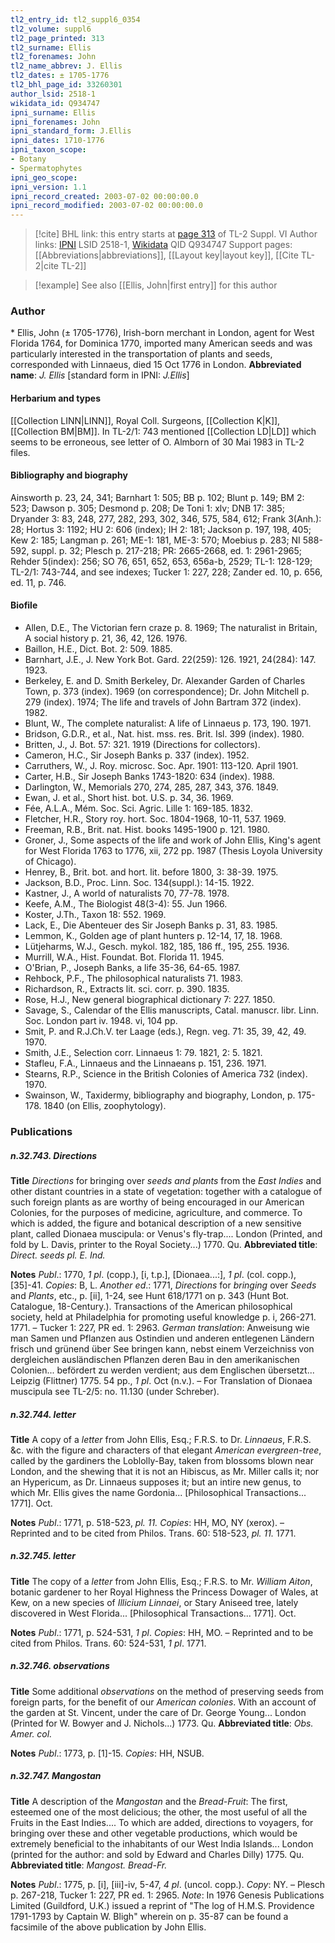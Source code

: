 ```yaml
---
tl2_entry_id: tl2_suppl6_0354
tl2_volume: suppl6
tl2_page_printed: 313
tl2_surname: Ellis
tl2_forenames: John
tl2_name_abbrev: J. Ellis
tl2_dates: ± 1705-1776
tl2_bhl_page_id: 33260301
author_lsid: 2518-1
wikidata_id: Q934747
ipni_surname: Ellis
ipni_forenames: John
ipni_standard_form: J.Ellis
ipni_dates: 1710-1776
ipni_taxon_scope: 
- Botany
- Spermatophytes
ipni_geo_scope: 
ipni_version: 1.1
ipni_record_created: 2003-07-02 00:00:00.0
ipni_record_modified: 2003-07-02 00:00:00.0
---
```


> [!cite] BHL link: this entry starts at [page 313](https://www.biodiversitylibrary.org/page/33260301) of TL-2 Suppl. VI
> Author links: [IPNI](https://www.ipni.org/a/2518-1) LSID 2518-1, [Wikidata](https://www.wikidata.org/wiki/Q934747) QID Q934747
> Support pages: [[Abbreviations|abbreviations]], [[Layout key|layout key]], [[Cite TL-2|cite TL-2]]

> [!example] See also [[Ellis, John|first entry]] for this author

### Author

\* Ellis, John (± 1705-1776), Irish-born merchant in London, agent for West Florida 1764, for Dominica 1770, imported many American seeds and was particularly interested in the transportation of plants and seeds, corresponded with Linnaeus, died 15 Oct 1776 in London. 
**Abbreviated name**: *J. Ellis* \[standard form in IPNI: *J.Ellis*\]

#### Herbarium and types

[[Collection LINN|LINN]], Royal Coll. Surgeons, [[Collection K|K]], [[Collection BM|BM]]. In TL-2/1: 743 mentioned [[Collection LD|LD]] which seems to be erroneous, see letter of O. Almborn of 30 Mai 1983 in TL-2 files.

#### Bibliography and biography

Ainsworth p. 23, 24, 341; Barnhart 1: 505; BB p. 102; Blunt p. 149; BM 2: 523; Dawson p. 305; Desmond p. 208; De Toni 1: xlv; DNB 17: 385; Dryander 3: 83, 248, 277, 282, 293, 302, 346, 575, 584, 612; Frank 3(Anh.): 28; Hortus 3: 1192; HU 2: 606 (index); IH 2: 181; Jackson p. 197, 198, 405; Kew 2: 185; Langman p. 261; ME-1: 181, ME-3: 570; Moebius p. 283; NI 588-592, suppl. p. 32; Plesch p. 217-218; PR: 2665-2668, ed. 1: 2961-2965; Rehder 5(index): 256; SO 76, 651, 652, 653, 656a-b, 2529; TL-1: 128-129; TL-2/1: 743-744, and see indexes; Tucker 1: 227, 228; Zander ed. 10, p. 656, ed. 11, p. 746.

#### Biofile

- Allen, D.E., The Victorian fern craze p. 8. 1969; The naturalist in Britain, A social history p. 21, 36, 42, 126. 1976.
- Baillon, H.E., Dict. Bot. 2: 509. 1885.
- Barnhart, J.E., J. New York Bot. Gard. 22(259): 126. 1921, 24(284): 147. 1923.
- Berkeley, E. and D. Smith Berkeley, Dr. Alexander Garden of Charles Town, p. 373 (index). 1969 (on correspondence); Dr. John Mitchell p. 279 (index). 1974; The life and travels of John Bartram 372 (index). 1982.
- Blunt, W., The complete naturalist: A life of Linnaeus p. 173, 190. 1971.
- Bridson, G.D.R., et al., Nat. hist. mss. res. Brit. Isl. 399 (index). 1980.
- Britten, J., J. Bot. 57: 321. 1919 (Directions for collectors).
- Cameron, H.C., Sir Joseph Banks p. 337 (index). 1952.
- Carruthers, W., J. Roy. microsc. Soc. Apr. 1901: 113-120. April 1901.
- Carter, H.B., Sir Joseph Banks 1743-1820: 634 (index). 1988.
- Darlington, W., Memorials 270, 274, 285, 287, 343, 376. 1849.
- Ewan, J. et al., Short hist. bot. U.S. p. 34, 36. 1969.
- Fée, A.L.A., Mém. Soc. Sci. Agric. Lille 1: 169-185. 1832.
- Fletcher, H.R., Story roy. hort. Soc. 1804-1968, 10-11, 537. 1969.
- Freeman, R.B., Brit. nat. Hist. books 1495-1900 p. 121. 1980.
- Groner, J., Some aspects of the life and work of John Ellis, King's agent for West Florida 1763 to 1776, xii, 272 pp. 1987 (Thesis Loyola University of Chicago).
- Henrey, B., Brit. bot. and hort. lit. before 1800, 3: 38-39. 1975.
- Jackson, B.D., Proc. Linn. Soc. 134(suppl.): 14-15. 1922.
- Kastner, J., A world of naturalists 70, 77-78. 1978.
- Keefe, A.M., The Biologist 48(3-4): 55. Jun 1966.
- Koster, J.Th., Taxon 18: 552. 1969.
- Lack, E., Die Abenteuer des Sir Joseph Banks p. 31, 83. 1985.
- Lemmon, K., Golden age of plant hunters p. 12-14, 17, 18. 1968.
- Lütjeharms, W.J., Gesch. mykol. 182, 185, 186 ff., 195, 255. 1936.
- Murrill, W.A., Hist. Foundat. Bot. Florida 11. 1945.
- O'Brian, P., Joseph Banks, a life 35-36, 64-65. 1987.
- Rehbock, P.F., The philosophical naturalists 71. 1983.
- Richardson, R., Extracts lit. sci. corr. p. 390. 1835.
- Rose, H.J., New general biographical dictionary 7: 227. 1850.
- Savage, S., Calendar of the Ellis manuscripts, Catal. manuscr. libr. Linn. Soc. London part iv. 1948. vi, 104 pp.
- Smit, P. and R.J.Ch.V. ter Laage (eds.), Regn. veg. 71: 35, 39, 42, 49. 1970.
- Smith, J.E., Selection corr. Linnaeus 1: 79. 1821, 2: 5. 1821.
- Stafleu, F.A., Linnaeus and the Linnaeans p. 151, 236. 1971.
- Stearns, R.P., Science in the British Colonies of America 732 (index). 1970.
- Swainson, W., Taxidermy, bibliography and biography, London, p. 175-178. 1840 (on Ellis, zoophytology).

### Publications

##### n.32.743. Directions

**Title**
*Directions* for bringing over *seeds and plants* from the *East Indies* and other distant countries in a state of vegetation: together with a catalogue of such foreign plants as are worthy of being encouraged in our American Colonies, for the purposes of medicine, agriculture, and commerce. To which is added, the figure and botanical description of a new sensitive plant, called Dionaea muscipula: or Venus's fly-trap.... London (Printed, and fold by L. Davis, printer to the Royal Society...) 1770. Qu.
**Abbreviated title**: *Direct. seeds pl. E. Ind.*

**Notes**
*Publ*.: 1770, *1 pl*. (copp.), \[i, t.p.\], \[Dionaea...:\], *1 pl*. (col. copp.), \[35\]-41. *Copies*: B, L.
*Another ed*.: 1771, *Directions* for *bringing* over *Seeds* and *Plants*, etc., p. \[ii\], 1-24, see Hunt 618/1771 on p. 343 (Hunt Bot. Catalogue, 18-Century.). Transactions of the American philosophical society, held at Philadelphia for promoting useful knowledge p. i, 266-271. 1771. – Tucker 1: 227, PR ed. 1: 2963.
*German translation*: Anweisung wie man Samen und Pflanzen aus Ostindien und anderen entlegenen Ländern frisch und grünend über See bringen kann, nebst einem Verzeichniss von dergleichen ausländischen Pflanzen deren Bau in den amerikanischen Colonien... befördert zu werden verdient; aus dem Englischen übersetzt... Leipzig (Flittner) 1775. 54 pp., *1 pl*. Oct (n.v.). – For Translation of Dionaea muscipula see TL-2/5: no. 11.130 (under Schreber).

##### n.32.744. letter

**Title**
A copy of a *letter* from John Ellis, Esq.; F.R.S. to Dr. *Linnaeus*, F.R.S. &c. with the figure and characters of that elegant *American evergreen-tree*, called by the gardiners the Loblolly-Bay, taken from blossoms blown near London, and the shewing that it is not an Hibiscus, as Mr. Miller calls it; nor an Hypericum, as Dr. Linnaeus supposes it; but an intire new genus, to which Mr. Ellis gives the name Gordonia... \[Philosophical Transactions... 1771\]. Oct.

**Notes**
*Publ*.: 1771, p. 518-523, *pl. 11. Copies*: HH, MO, NY (xerox). – Reprinted and to be cited from Philos. Trans. 60: 518-523, *pl. 11.* 1771.

##### n.32.745. letter

**Title**
The copy of a *letter* from John Ellis, Esq.; F.R.S. to Mr. *William Aiton*, botanic gardener to her Royal Highness the Princess Dowager of Wales, at Kew, on a new species of *Illicium Linnaei*, or Stary Aniseed tree, lately discovered in West Florida... \[Philosophical Transactions... 1771\]. Oct.

**Notes**
*Publ*.: 1771, p. 524-531, *1 pl*. *Copies*: HH, MO. – Reprinted and to be cited from Philos. Trans. 60: 524-531, *1 pl*. 1771.

##### n.32.746. observations

**Title**
Some additional *observations* on the method of preserving seeds from foreign parts, for the benefit of our *American colonies*. With an account of the garden at St. Vincent, under the care of Dr. George Young... London (Printed for W. Bowyer and J. Nichols...) 1773. Qu.
**Abbreviated title**: *Obs. Amer. col.*

**Notes**
*Publ*.: 1773, p. \[1\]-15. *Copies*: HH, NSUB.

##### n.32.747. Mangostan

**Title**
A description of the *Mangostan* and the *Bread-Fruit*: The first, esteemed one of the most delicious; the other, the most useful of all the Fruits in the East Indies.... To which are added, directions to voyagers, for bringing over these and other vegetable productions, which would be extremely beneficial to the inhabitants of our West India Islands... London (printed for the author: and sold by Edward and Charles Dilly) 1775. Qu.
**Abbreviated title**: *Mangost. Bread-Fr.*

**Notes**
*Publ*.: 1775, p. \[i\], \[iii\]-iv, 5-47, *4 pl*. (uncol. copp.). *Copy*: NY. – Plesch p. 267-218, Tucker 1: 227, PR ed. 1: 2965.
*Note*: In 1976 Genesis Publications Limited (Guildford, U.K.) issued a reprint of "The log of H.M.S. Providence 1791-1793 by Captain W. Bligh" wherein on p. 35-87 can be found a facsimile of the above publication by John Ellis.


